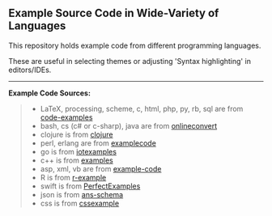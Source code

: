 ## Example Source Code in Wide-Variety of Languages

This repository holds example code from different programming languages.  

These are useful in selecting themes or adjusting 'Syntax highlighting' in editors/IDEs.

---

**Example Code Sources:**

> - LaTeX, processing, scheme, c, html, php, py, rb, sql are from [code-examples]
> - bash, cs (c# or c-sharp), java are from [onlineconvert]
> - clojure is from [clojure]
> - perl, erlang are from [examplecode]
> - go is from [iotexamples]
> - c++ is from [examples]
> - asp, xml, vb are from [example-code]
> - R is from [r-example]
> - swift is from [PerfectExamples]
> - json is from [ans-schema]
> - css is from [cssexample]


[code-examples]:https://github.com/mckennapsean/code-examples
[onlineconvert]:https://github.com/onlineconvert/onlineconvert-api-example-codes
[clojure]:https://github.com/practicalli/clojure-through-code
[examplecode]:https://github.com/matthiasl/Corelatus-GTH-example-code
[iotexamples]:https://github.com/runabove/iot-push-examples
[examples]:https://github.com/dancasmed/Examples
[example-code]:https://github.com/hps/heartland-example-code
[r-example]:https://github.com/jaglinsk/R-Code-Examples
[PerfectExamples]:https://github.com/PerfectExamples/Perfect-JSON-API
[ans-schema]:https://github.com/washingtonpost/ans-schema
[cssexample]:https://github.com/beerteam/cssexample
